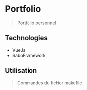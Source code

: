 # Portfolio

> Portfolio personnel

## Technologies

- VueJs
- SaboFramework

## Utilisation

> Commandes du fichier makefile
